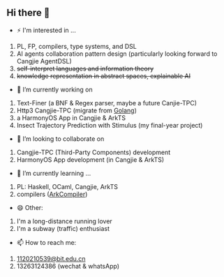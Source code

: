 ## Hi there 👋

- ⚡ I'm interested in ...
1. PL, FP, compilers, type systems, and DSL
2. AI agents collaboration pattern design (particularly looking forward to Cangjie AgentDSL)
3. ~~self-interpret languages and information theory~~
4. ~~knowledge representation in abstract spaces, explainable AI~~

- 🔭 I’m currently working on
1. Text-Finer (a BNF & Regex parser, maybe a future Canjie-TPC)
2. Http3 Cangjie-TPC (migrate from [Golang](https://github.com/quic-go/quic-go))
3. a HarmonyOS App in Cangjie & ArkTS
4. Insect Trajectory Prediction with Stimulus (my final-year project)

- 👯 I’m looking to collaborate on
1. Cangjie-TPC (Third-Party Components) development
2. HarmonyOS App development (in Cangjie & ArkTS)

- 🌱 I’m currently learning ...
1. PL: Haskell, OCaml, Cangjie, ArkTS
2. compilers ([ArkCompiler](https://gitee.com/openharmony/arkcompiler_runtime_core))

- 😄 Other:
1. I'm a long-distance running lover
2. I'm a subway (traffic) enthusiast

- 📫 How to reach me:
1. 1120210539@bit.edu.cn
2. 13263124386 (wechat & whatsApp)

<!--
**Super3001/Super3001** is a ✨ _special_ ✨ repository because its `README.md` (this file) appears on your GitHub profile.

Here are some ideas to get you started:

- 🔭 I’m currently working on ...
- 🌱 I’m currently learning ...
- 👯 I’m looking to collaborate on ...
- 🤔 I’m looking for help with ...
- 💬 Ask me about ...
- 📫 How to reach me: ...
- 😄 Pronouns: ...
- ⚡ Fun fact: ...
-->
